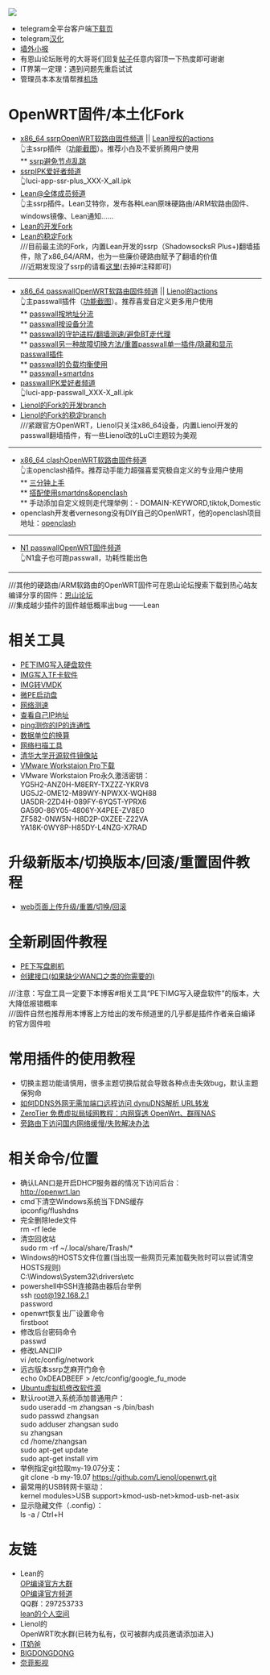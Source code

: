 ![](https://pic.downk.cc/item/5f13d9fc14195aa594c0dc50.png)              

* telegram全平台客户端[下载页](https://telegram.org/apps)       
* telegram[汉化](https://t.me/setlanguage/classic-zh)      
* [墙外小报](https://t.me/FQnews)        
* 有恩山论坛账号的大哥哥们回复[帖子](https://www.right.com.cn/forum/thread-4041413-1-1.html)任意内容顶一下热度即可谢谢          
* IT界第一定理：遇到问题先重启试试      
* 管理员本本友情帮推[机场](./AIRPORT.md)       

# OpenWRT固件/本土化Fork           
* [x86_64 ssrpOpenWRT软路由固件频道](https://t.me/ssrpOpenWRT) || [Lean授权的actions](https://github.com/KFERMercer/OpenWrt)                  
👆主ssrp插件（[功能截图](./ssrp/leanbuild.md)）。推荐小白及不爱折腾用户使用         
  ** [ssrp避免节点乱跳](./ssrp/qiehuan.md)            
* [ssrpIPK爱好者频道](https://t.me/ssrpIPKnb)                         
👆luci-app-ssr-plus_XXX-X_all.ipk            
* [Lean@全体成员频道](https://t.me/LeanAtYou)               
👆主ssrp插件。Lean艾特你，发布各种Lean原味硬路由/ARM软路由固件、windows镜像、Lean通知......                       
* [Lean的开发Fork](https://github.com/coolsnowwolf/lede)             
* [Lean的稳定Fork](https://github.com/coolsnowwolf/openwrt)            
///目前最主流的Fork，内置Lean开发的ssrp（ShadowsocksR Plus+)翻墙插件，除了x86_64/ARM，也为一些廉价硬路由赋予了翻墙的价值         
///近期发现没了ssrp的请看[这里](https://github.com/coolsnowwolf/lede/blob/master/feeds.conf.default)(去掉#注释即可)                  

----------------------------------------------------------------------------------
* [x86_64 passwallOpenWRT软路由固件频道](https://t.me/passwallOpenWRT233) || [Lienol的actions](https://github.com/Lienol/openwrt-actions)                 
👆主passwall插件（[功能截图](./passwall/lienolactions.md)）。推荐喜爱自定义更多用户使用                 
  ** [passwall按地址分流](./passwall/fenliu.md)                 
  ** [passwall按设备分流](https://youtu.be/qkga9DN5H08)         
  ** [passwall的守护进程/翻墙测速/避免BT走代理](./passwall/ShouhuZhuanfa.md)                    
  ** [passwall另一种故障切换方法/重置passwall单一插件/隐藏和显示passwall插件](./passwall/QiehuanChongzhiYincang.md)                          
  ** [passwall的负载均衡使用](https://youtu.be/TRdOfTykgRw)          
  ** [passwall+smartdns](https://youtu.be/vqAeeLbqvOs)         
* [passwallIPK爱好者频道](https://t.me/passwallIPKnb)                  
👆luci-app-passwall_XXX-X_all.ipk                 
* [Lienol的Fork的开发branch](https://github.com/Lienol/openwrt/tree/dev-master)            
* [Lienol的Fork的稳定branch](https://github.com/Lienol/openwrt/tree/dev-19.07)              
///紧跟官方OpenWRT，Lienol只关注x86_64设备，内置Lienol开发的passwall翻墙插件，有一些Lienol改的LuCI主题较为美观           

---------------------------------------------------------------------------------- 
* [x86_64 clashOpenWRT软路由固件频道](https://t.me/clashOpenWRT233)                 
👆主openclash插件。推荐动手能力超强喜爱究极自定义的专业用户使用                                  
  ** [三分钟上手](https://youtu.be/6qqWEPK9ODs)             
  ** [搭配使用smartdns&openclash](https://youtu.be/xb-b2xS-tqw)      
  ** 手动添加自定义规则走代理举例：- DOMAIN-KEYWORD,tiktok,Domestic                       
* openclash开发者vernesong没有DIY自己的OpenWRT，他的openclash项目地址：[openclash](https://github.com/vernesong/OpenClash/tree/master)                  

----------------------------------------------------------------------------------
* [N1 passwallOpenWRT固件频道](https://t.me/n1passwall)                  
👆N1盒子也可跑passwall，功耗性能出色           

----------------------------------------------------------------------------------
///其他的硬路由/ARM软路由的OpenWRT固件可在恩山论坛搜索下载到热心站友编译分享的固件：[恩山论坛](https://www.right.com.cn/forum/forum-72-1.html)             
///集成越少插件的固件越低概率出bug ——Lean                     

# 相关工具            
* [PE下IMG写入硬盘软件](https://github.com/OPisthebest/DiskImg/releases/tag/DiskImg.exe1.2)         
* [IMG写入TF卡软件](https://github.com/balena-io/etcher/releases)         
* [IMG转VMDK](https://github.com/OPisthebest/StarWindConverter/releases)            
* [微PE启动盘](http://www.wepe.com.cn/download.html)           
* [网络测速](https://www.speedtest.net/)               
* [查看自己IP地址](https://ip.skk.moe/)               
* [ping测你的IP的连通性](http://ping.pe/)                         
* [数据单位的换算](http://www.zhongguosou.com/computer_question_tools/data_rate_caculator.html)          
* [网络扫描工具](https://www.advanced-ip-scanner.com/cn/)        
* [清华大学开源软件镜像站](https://mirrors.tuna.tsinghua.edu.cn/)        
* [VMware Workstaion Pro下载](https://www.vmware.com/cn/products/workstation-pro/workstation-pro-evaluation.html)             
* VMware Workstaion Pro永久激活密钥：             
YG5H2-ANZ0H-M8ERY-TXZZZ-YKRV8          
UG5J2-0ME12-M89WY-NPWXX-WQH88    
UA5DR-2ZD4H-089FY-6YQ5T-YPRX6       
GA590-86Y05-4806Y-X4PEE-ZV8E0      
ZF582-0NW5N-H8D2P-0XZEE-Z22VA         
YA18K-0WY8P-H85DY-L4NZG-X7RAD        

# 升级新版本/切换版本/回滚/重置固件教程               
* [web页面上传升级/重置/切换/回滚](./upgrade.md)               

# 全新刷固件教程                 
* [PE下写盘刷机](https://youtu.be/50kjIPu3kDY)           
* [创建接口(如果缺少WAN口之类的你需要的)](./newinterface.md)                      

///注意：写盘工具一定要下本博客#相关工具“PE下IMG写入硬盘软件”的版本，大大降低报错概率               
///固件自然也推荐用本博客上方给出的发布频道里的几乎都是插件作者亲自编译的官方固件啦        
 
# 常用插件的使用教程      
* 切换主题功能请慎用，很多主题切换后就会导致各种点击失效bug，默认主题保狗命                  
* [如何DDNS外网无需加端口远程访问 dynuDNS解析 URL转发](https://youtu.be/c4HSZzTM7G0)                   
* [ZeroTier 免费虚拟局域网教程：内网穿透 OpenWrt、群晖NAS](https://youtu.be/U3aRXg3ejks)            
* [旁路由下访问国内网络缓慢/失败解决办法](./sidefirewall.md)              

# 相关命令/位置       
* 确认LAN口是开启DHCP服务器的情况下访问后台：             
http://openwrt.lan              
* cmd下清空Windows系统当下DNS缓存             
ipconfig/flushdns        
* 完全删除lede文件           
rm -rf lede                 
* 清空回收站          
sudo rm -rf ~/.local/share/Trash/*                           
* Windows的HOSTS文件位置(当出现一些网页元素加载失败时可以尝试清空HOSTS规则)                       
C:\Windows\System32\drivers\etc                       
* powershell中SSH连接路由器后台举例               
ssh root@192.168.2.1             
password        
* openwrt恢复出厂设置命令             
firstboot      
* 修改后台密码命令          
passwd       
* 修改LAN口IP         
vi /etc/config/network
* 远古版本ssrp芝麻开门命令            
echo 0xDEADBEEF > /etc/config/google_fu_mode                 
* [Ubuntu虚拟机修改软件源](./vmbuild.md)                  
* 默认root进入系统添加普通用户：            
sudo useradd -m zhangsan -s /bin/bash           
sudo passwd zhangsan           
sudo adduser zhangsan sudo           
su zhangsan           
cd /home/zhangsan         
sudo apt-get update        
sudo apt-get install vim        
* 举例指定git拉取my-19.07分支：           
git clone -b my-19.07 https://github.com/Lienol/openwrt.git                  
* 最常用的USB转网卡驱动：       
kernel modules>USB support>kmod-usb-net>kmod-usb-net-asix               
* 显示隐藏文件（.config）：           
ls -a / Ctrl+H

# 友链              
* Lean的         
  [OP编译官方大群](https://t.me/joinchat/JhKgAA6Hx1uiihA7RaTW1w)                
  [OP编译官方频道](https://t.me/opbypd)      
  QQ群：297253733          
  [lean的个人空间](https://www.right.com.cn/forum/?80616)         
* Lienol的                  
  OpenWRT吹水群(已转为私有，仅可被群内成员邀请添加进入)                    
* [IT奶爸](https://www.youtube.com/c/IT%E5%A5%B6%E7%88%B8/videos)         
* [BIGDONGDONG](https://www.youtube.com/c/BIGdongdong/videos)              
* [奈菲影视](https://www.nfmovies.com/)               
     
   
           















